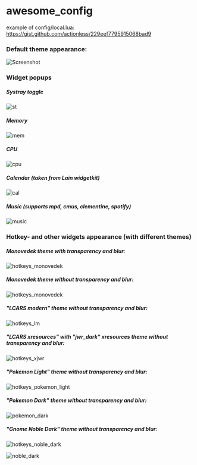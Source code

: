 awesome_config
==============

example of config/local.lua: https://gist.github.com/actionless/229eef7795915068bad9

### Default theme appearance:

![Screenshot](http://fc08.deviantart.net/fs70/f/2014/213/7/0/monovedek_set_____by_actionless-d7sr317.png "Screenshot")

### Widget popups

##### Systray toggle
![st](http://i.imgur.com/Q4KjyfP.png "st")

##### Memory
![mem](http://i.imgur.com/cg4dq17.png "mem")

##### CPU
![cpu](http://i.imgur.com/4G94o8i.png "cpu")

##### Calendar (taken from Lain widgetkit)
![cal](http://i.imgur.com/pB5n12b.png "cal")

##### Music (supports mpd, cmus, clementine, spotify)
![music](http://i.imgur.com/2NMzB3i.png "music")



### Hotkey- and other widgets appearance (with different themes)

##### Monovedek theme with transparency and blur:

![hotkeys_monovedek](http://i.imgur.com/auQdZC5.png "hotkeys_monovedek")

##### Monovedek theme without transparency and blur:

![hotkeys_monovedek](http://i.imgur.com/ygsVm7E.png "hotkeys_monovedek")

##### "LCARS modern" theme without transparency and blur:

![hotkeys_lm](http://i.imgur.com/t6XRD7m.png "hotkeys_lm")

##### "LCARS xresources" with "jwr_dark" xresources theme without transparency and blur:

![hotkeys_xjwr](http://i.imgur.com/y4o3vY0.png "hotkeys_xjw
r")

##### "Pokemon Light" theme without transparency and blur:

![hotkeys_pokemon_light](http://i.imgur.com/hgijuIo.png "hotkeys_pokemon_light")

##### "Pokemon Dark" theme without transparency and blur:

![pokemon_dark](http://i.imgur.com/BWnzpfh.png?1 "pokemon_dark")

##### "Gnome Noble Dark" theme without transparency and blur:

![hotkeys_noble_dark](http://i.imgur.com/XfpBqrV.png "hotkeys_noble_dark")

![noble_dark](http://i.imgur.com/AXGAT3Q.png "noble_dark")


